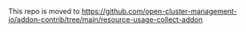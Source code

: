 This repo is moved to https://github.com/open-cluster-management-io/addon-contrib/tree/main/resource-usage-collect-addon
